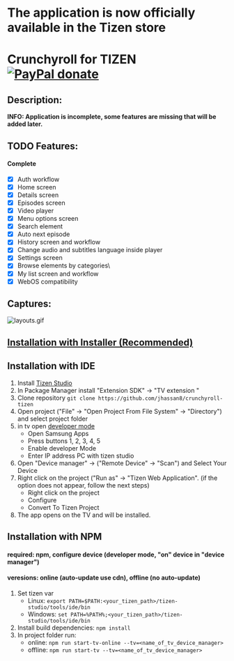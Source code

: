 # The application is now officially available in the Tizen store

# Crunchyroll for TIZEN [![PayPal donate](https://www.paypalobjects.com/en_US/i/btn/btn_donate_SM.gif)](https://www.paypal.com/donate/?hosted_button_id=SLLWEKD6QD5UJ)

## Description:

**INFO: Application is incomplete, some features are missing that will be added later.**

## TODO Features:

#### Complete
- [x] Auth workflow
- [x] Home screen
- [x] Details screen
- [x] Episodes screen
- [x] Video player
- [x] Menu options screen
- [x] Search element
- [x] Auto next episode
- [x] History screen and workflow
- [x] Change audio and subtitles language inside player
- [x] Settings screen
- [x] Browse elements by categories\
- [x] My list screen and workflow
- [x] WebOS compatibility

## Captures:
![layouts.gif](https://raw.githubusercontent.com/jhassan8/crunchyroll-tizen/master/layouts.gif)

## [Installation with Installer (Recommended)](https://github.com/jhassan8/crunchyroll-tizen/blob/master/.github/GUIDES/INSTALL.md)

## Installation with IDE

1. Install [Tizen Studio](https://developer.tizen.org/development/tizen-studio/download)
2. In Package Manager install "Extension SDK" -> "TV extension <version>"
3. Clone repository ```git clone https://github.com/jhassan8/crunchyroll-tizen```
4. Open project ("File" -> "Open Project From File System" -> "Directory") and select project folder
5. in tv open [developer mode](https://developer.samsung.com/smarttv/develop/getting-started/using-sdk/tv-device.html)
    - Open Samsung Apps
    - Press buttons 1, 2, 3, 4, 5
    - Enable developer Mode
    - Enter IP address PC with tizen studio
6. Open "Device manager" -> ("Remote Device" -> "Scan") and Select Your Device
7. Right click on the project ("Run as" -> "Tizen Web Application". (if the option does not appear, follow the next steps)
    - Right click on the project
    - Configure
    - Convert To Tizen Project
8. The app opens on the TV and will be installed.

## Installation with NPM

#### required: npm, configure device (developer mode, "on" device in "device manager")
#### veresions: online (auto-update use cdn), offline (no auto-update)

1. Set tizen var
    - Linux: ```export PATH=$PATH:<your_tizen_path>/tizen-studio/tools/ide/bin```
    - Windows: ```set PATH=%PATH%;<your_tizen_path>/tizen-studio/tools/ide/bin```
2. Install build dependencies: ```npm install```
3. In project folder run:
    - online: ```npm run start-tv-online --tv=<name_of_tv_device_manager>```
    - offline: ```npm run start-tv --tv=<name_of_tv_device_manager>```
